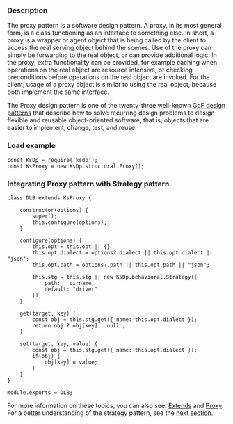 ### Description

The proxy pattern is a software design pattern. A proxy, in its most general form, is a class functioning as an interface to something else. In short, a proxy is a wrapper or agent object that is being called by the client to access the real serving object behind the scenes. Use of the proxy can simply be forwarding to the real object, or can provide additional logic. In the proxy, extra functionality can be provided, for example caching when operations on the real object are resource intensive, or checking preconditions before operations on the real object are invoked. For the client, usage of a proxy object is similar to using the real object, because both implement the same interface.

The Proxy design pattern is one of the twenty-three well-known [GoF design patterns](https://en.wikipedia.org/wiki/Design_Patterns) that describe how to solve recurring design problems to design flexible and reusable object-oriented software, that is, objects that are easier to implement, change, test, and reuse.

### Load example
```Js
const KsDp = require('ksdp');
const KsProxy = new KsDp.structural.Proxy();
```

### Integrating Proxy pattern with Strategy pattern 
```Js
class DLB extends KsProxy {

    constructor(options) {
        super();
        this.configure(options);
    }

    configure(options) {
        this.opt = this.opt || {}
        this.opt.dialect = options?.dialect || this.opt.dialect || "json";
        this.opt.path = options?.path || this.opt.path || "json";

        this.stg = this.stg || new KsDp.behavioral.Strategy({
            path: __dirname,
            default: "driver"
        });
    }

    get(target, key) {
        const obj = this.stg.get({ name: this.opt.dialect });
        return obj ? obj[key] : null ;
    }

    set(target, key, value) {
        const obj = this.stg.get({ name: this.opt.dialect });
        if(obj) {
            obj[key] = value;
        }
    }
}

module.exports = DLB;
```

For more information on these topics, you can also see: [Extends](https://developer.mozilla.org/en-US/docs/Web/JavaScript/Reference/Classes/extends) and [Proxy](https://developer.mozilla.org/es/docs/Web/JavaScript/Reference/Global_Objects/Proxy). For a better understanding of the strategy pattern, see the [next section](behavioral.strategy.md).